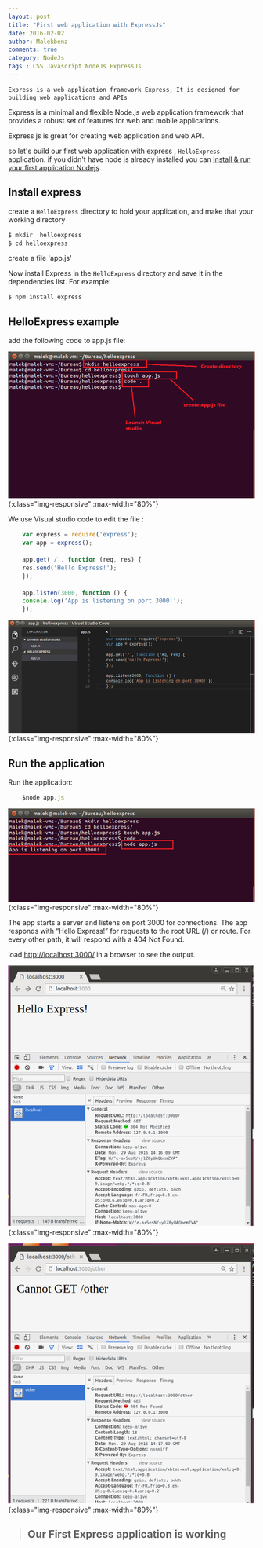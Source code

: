 ```yaml
---
layout: post
title: "First web application with ExpressJs"
date: 2016-02-02
author: Malekbenz
comments: true
category: NodeJs
tags : CSS Javascript NodeJs ExpressJs
---
```


    Express is a web application framework Express, It is designed for building web applications and APIs
    
Express  is a minimal and flexible Node.js web application framework that provides a robust set of features for web and mobile applications.

Express js is great for creating web application and web API.

so let's build our first web application with express , `HelloExpress` application. if you didn't have node js already installed you can [Install & run your first application Nodejs](/blog/2015/12/22/install-run-your-first-application-nodejs).  

## Install express  


create a `HelloExpress` directory to hold your application, and make that your working directory

```javascript
$ mkdir  helloexpress
$ cd helloexpress
```
create a file 'app.js'

Now install Express in the `HelloExpress` directory and save it in the dependencies list. For example:

```javascript
$ npm install express
```

## HelloExpress example

add the following code to app.js file:

![CMD](/images/helloexpress/cmd.png){:class="img-responsive" :max-width="80%"}

We use Visual studio code to edit the file  :

```javascript
    var express = require('express');
    var app = express();

    app.get('/', function (req, res) {
    res.send('Hello Express!');
    });

    app.listen(3000, function () {
    console.log('App is listening on port 3000!');
    });
```

![vs code](/images/helloexpress/vscode.png){:class="img-responsive" :max-width="80%"}


## Run the application 
    
Run the application: 

```javascript
    $node app.js
```

![vs code](/images/helloexpress/launch.png){:class="img-responsive" :max-width="80%"}

The app starts a server and listens on port 3000 for connections. The app responds with “Hello Express!” for requests to the root URL (/) or route. For every other path, it will respond with a 404 Not Found.

load [http://localhost:3000/](http://localhost:3000/) in a browser to see the output.

![vs code](/images/helloexpress/web.png){:class="img-responsive" :max-width="80%"}

![vs code](/images/helloexpress/404.png){:class="img-responsive" :max-width="80%"}


>
> ## **Our First Express application is working**
>